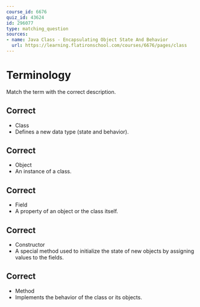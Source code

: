 ```yaml
---
course_id: 6676
quiz_id: 43624
id: 296077
type: matching_question
sources:
- name: Java Class - Encapsulating Object State And Behavior
  url: https://learning.flatironschool.com/courses/6676/pages/class
---
```


# Terminology

Match the term with the correct description.

## Correct

- Class
- Defines a new data type (state and behavior).

## Correct

- Object
- An instance of a class.

## Correct

- Field
- A property of an object or the class itself.

## Correct

- Constructor
- A special method used to initialize the state of new objects by assigning values to the fields.

## Correct

- Method
- Implements the behavior of the class or its objects.
